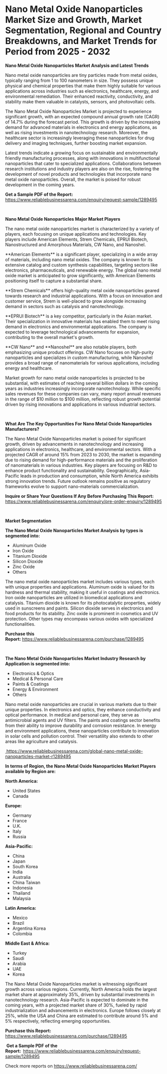 <p><h1>Nano Metal Oxide Nanoparticles Market Size and Growth, Market Segmentation, Regional and Country Breakdowns, and Market Trends for Period from 2025 -  2032</h1></p><p><strong>Nano Metal Oxide Nanoparticles Market Analysis and Latest Trends</strong></p>
<p><p>Nano metal oxide nanoparticles are tiny particles made from metal oxides, typically ranging from 1 to 100 nanometers in size. They possess unique physical and chemical properties that make them highly suitable for various applications across industries such as electronics, healthcare, energy, and environmental remediation. Their enhanced reactivity, conductivity, and stability make them valuable in catalysts, sensors, and photovoltaic cells.</p><p>The Nano Metal Oxide Nanoparticles Market is projected to experience significant growth, with an expected compound annual growth rate (CAGR) of 14.7% during the forecast period. This growth is driven by the increasing demand for advanced materials in electronics and energy applications, as well as rising investments in nanotechnology research. Moreover, the healthcare sector is increasingly leveraging these nanoparticles for drug delivery and imaging techniques, further boosting market expansion. </p><p>Latest trends indicate a growing focus on sustainable and environmentally friendly manufacturing processes, along with innovations in multifunctional nanoparticles that cater to specialized applications. Collaborations between research institutions and industry players are also on the rise, fostering the development of novel products and technologies that incorporate nano metal oxide nanoparticles. Overall, the market is poised for robust development in the coming years.</p></p>
<p><strong>Get a Sample PDF of the Report:&nbsp;</strong> <a href="https://www.reliablebusinessarena.com/enquiry/request-sample/1289495?utm_campaign=3270&utm_medium=2&utm_source=Github&utm_content=ia&utm_term=29032025&utm_id=nano-metal-oxide-nanoparticles">https://www.reliablebusinessarena.com/enquiry/request-sample/1289495</a></p>
<p>&nbsp;</p>
<p><strong>Nano Metal Oxide Nanoparticles Major Market Players</strong></p>
<p><p>The nano metal oxide nanoparticles market is characterized by a variety of players, each focusing on unique applications and technologies. Key players include American Elements, Strem Chemicals, EPRUI Biotech, Nanostructured and Amorphous Materials, CW Nano, and Nanoshel.</p><p>**American Elements** is a significant player, specializing in a wide array of materials, including nano metal oxides. The company is known for its extensive catalog and custom synthesis capabilities, targeting sectors like electronics, pharmaceuticals, and renewable energy. The global nano metal oxide market is anticipated to grow significantly, with American Elements positioning itself to capture a substantial share.</p><p>**Strem Chemicals** offers high-quality metal oxide nanoparticles geared towards research and industrial applications. With a focus on innovation and customer service, Strem is well-placed to grow alongside increasing demand in sectors such as catalysis and nanotechnology.</p><p>**EPRUI Biotech** is a key competitor, particularly in the Asian market. Their specialization in innovative materials has enabled them to meet rising demand in electronics and environmental applications. The company is expected to leverage technological advancements for expansion, contributing to the overall market's growth.</p><p>**CW Nano** and **Nanoshel** are also notable players, both emphasizing unique product offerings. CW Nano focuses on high-purity nanoparticles and specializes in custom manufacturing, while Nanoshel provides a broad range of nanomaterials for various applications, including energy and healthcare.</p><p>Market growth for nano metal oxide nanoparticles is projected to be substantial, with estimates of reaching several billion dollars in the coming years as industries increasingly incorporate nanotechnology. While specific sales revenues for these companies can vary, many report annual revenues in the range of $10 million to $100 million, reflecting robust growth potential driven by rising innovations and applications in various industrial sectors.</p></p>
<p>&nbsp;</p>
<p><strong>What Are The Key Opportunities For Nano Metal Oxide Nanoparticles Manufacturers?</strong></p>
<p><p>The Nano Metal Oxide Nanoparticles market is poised for significant growth, driven by advancements in nanotechnology and increasing applications in electronics, healthcare, and environmental sectors. With a projected CAGR of around 15% from 2023 to 2030, the market is expanding due to rising demand for high-performance materials and the proliferation of nanomaterials in various industries. Key players are focusing on R&D to enhance product functionality and sustainability. Geographically, Asia-Pacific leads in production and consumption, while North America exhibits strong innovation trends. Future outlook remains positive as regulatory frameworks evolve to support nano-materials commercialization.</p></p>
<p><strong>Inquire or Share Your Questions If Any Before Purchasing This Report:</strong> <a href="https://www.reliablebusinessarena.com/enquiry/pre-order-enquiry/1289495?utm_campaign=3270&utm_medium=2&utm_source=Github&utm_content=ia&utm_term=29032025&utm_id=nano-metal-oxide-nanoparticles">https://www.reliablebusinessarena.com/enquiry/pre-order-enquiry/1289495</a></p>
<p>&nbsp;</p>
<p><strong>Market Segmentation</strong></p>
<p><strong>The Nano Metal Oxide Nanoparticles Market Analysis by types is segmented into:</strong></p>
<p><ul><li>Aluminum Oxide</li><li>Iron Oxide</li><li>Titanium Dioxide</li><li>Silicon Dioxide</li><li>Zinc Oxide</li><li>Others</li></ul></p>
<p><p>The nano metal oxide nanoparticles market includes various types, each with unique properties and applications. Aluminum oxide is valued for its hardness and thermal stability, making it useful in coatings and electronics. Iron oxide nanoparticles are utilized in biomedical applications and catalysis. Titanium dioxide is known for its photocatalytic properties, widely used in sunscreens and paints. Silicon dioxide serves in electronics and food products for its stability. Zinc oxide is prominent in cosmetics and UV protection. Other types may encompass various oxides with specialized functionalities.</p></p>
<p><strong>Purchase this Report:&nbsp;</strong><a href="https://www.reliablebusinessarena.com/purchase/1289495?utm_campaign=3270&utm_medium=2&utm_source=Github&utm_content=ia&utm_term=29032025&utm_id=nano-metal-oxide-nanoparticles">https://www.reliablebusinessarena.com/purchase/1289495</a></p>
<p>&nbsp;</p>
<p><strong>The Nano Metal Oxide Nanoparticles Market Industry Research by Application is segmented into:</strong></p>
<p><ul><li>Electronics & Optics</li><li>Medical & Personal Care</li><li>Paints & Coatings</li><li>Energy & Environment</li><li>Others</li></ul></p>
<p><p>Nano metal oxide nanoparticles are crucial in various markets due to their unique properties. In electronics and optics, they enhance conductivity and optical performance. In medical and personal care, they serve as antimicrobial agents and UV filters. The paints and coatings sector benefits from their ability to improve durability and corrosion resistance. In energy and environment applications, these nanoparticles contribute to innovation in solar cells and pollution control. Their versatility also extends to other areas like agriculture and catalysis.</p></p>
<p><a href="https://www.reliablebusinessarena.com/global-nano-metal-oxide-nanoparticles-market-r1289495?utm_campaign=3270&utm_medium=2&utm_source=Github&utm_content=ia&utm_term=29032025&utm_id=nano-metal-oxide-nanoparticles">&nbsp;https://www.reliablebusinessarena.com/global-nano-metal-oxide-nanoparticles-market-r1289495</a></p>
<p><strong>In terms of Region, the Nano Metal Oxide Nanoparticles Market Players available by Region are:</strong></p>
<p>
    <p> <strong> North America: </strong>
        <ul>
            <li>United States</li>
            <li>Canada</li>
        </ul>
        </p> 
    <p> <strong> Europe: </strong>
        <ul>
            <li>Germany</li>
            <li>France</li>
            <li>U.K.</li>
            <li>Italy</li>
            <li>Russia</li>
        </ul>
        </p> 
    <p> <strong> Asia-Pacific: </strong>
        <ul>
            <li>China</li>
            <li>Japan</li>
            <li>South Korea</li>
            <li>India</li>
            <li>Australia</li>
            <li>China Taiwan</li>
            <li>Indonesia</li>
            <li>Thailand</li>
            <li>Malaysia</li>
        </ul>
        </p> 
    <p> <strong> Latin America: </strong>
        <ul>
            <li>Mexico</li>
            <li>Brazil</li>
            <li>Argentina Korea</li>
            <li>Colombia</li>
        </ul>
        </p> 
    <p> <strong> Middle East & Africa: </strong>
        <ul>
            <li>Turkey</li>
            <li>Saudi</li>
            <li>Arabia</li>
            <li>UAE</li>
            <li>Korea</li>
        </ul>
    </p>
    </p>
<p><p>The Nano Metal Oxide Nanoparticles market is witnessing significant growth across various regions. Currently, North America holds the largest market share at approximately 35%, driven by substantial investments in nanotechnology research. Asia-Pacific is expected to dominate in the coming years, with a projected market share of 30%, fueled by rapid industrialization and advancements in electronics. Europe follows closely at 25%, while the USA and China are estimated to contribute around 5% and 5% respectively, reflecting emerging opportunities.</p></p>
<p><strong>Purchase this Report: </strong><a href="https://www.reliablebusinessarena.com/purchase/1289495?utm_campaign=3270&utm_medium=2&utm_source=Github&utm_content=ia&utm_term=29032025&utm_id=nano-metal-oxide-nanoparticles">https://www.reliablebusinessarena.com/purchase/1289495</a></p>
<p>&nbsp;<strong>Get a Sample PDF of the Report:&nbsp;&nbsp;</strong><a href="https://www.reliablebusinessarena.com/enquiry/request-sample/1289495?utm_campaign=3270&utm_medium=2&utm_source=Github&utm_content=ia&utm_term=29032025&utm_id=nano-metal-oxide-nanoparticles">https://www.reliablebusinessarena.com/enquiry/request-sample/1289495</a></p>
<p><strong></strong></p>
<p>Check more reports on <a href="https://www.reliablebusinessarena.com/?utm_campaign=3270&utm_medium=2&utm_source=Github&utm_content=ia&utm_term=29032025&utm_id=nano-metal-oxide-nanoparticles">https://www.reliablebusinessarena.com/</a></p>